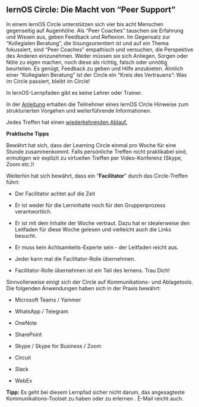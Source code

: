 ## lernOS Circle: Die Macht von “Peer Support”

In einem lernOS Circle unterstützen sich vier bis acht Menschen
gegenseitig auf Augenhöhe. Als “Peer Coaches” tauschen sie Erfahrung und
Wissen aus, geben Feedback und Reflexion. Im Gegensatz zur “Kollegialen
Beratung”, die lösungsorientiert ist und auf ein Thema fokussiert, sind
“Peer Coaches” empathisch und versuchen, die Perspektive des Anderen
einzunehmen. Weder müssen sie sich Anliegen, Sorgen oder Nöte zu eigen
machen, noch diese als richtig, falsch oder unnötig beurteilen. Es
genügt, Feedback zu geben und Hilfe anzubieten. Ähnlich einer
“Kollegialen Beratung” ist der Circle ein “Kreis des Vertrauens”: Was im
Circle passiert, bleibt im Circle!

In lernOS-Lernpfaden gibt es keine Lehrer oder Trainer.

In der [Anleitung](#lernpfad-achtsamkeit) erhalten die Teilnehmer
eines lernOS Circle Hinweise zum strukturierten Vorgehen und
weiterführende Informationen.

Jedes Treffen hat einen [wiederkehrenden
Ablauf.](#bookmark=id.k5nowr8uq7n4)

**Praktische Tipps**

Bewährt hat sich, dass der Learning Circle einmal pro Woche für eine
Stunde zusammenkommt. Falls persönliche Treffen nicht praktikabel sind,
ermutigen wir explizit zu virtuellen Treffen per Video-Konferenz (Skype,
Zoom etc.)!

Weiterhin hat sich bewährt, dass ein “**Facilitator**” durch das
Circle-Treffen führt:

-   Der Facilitator achtet auf die Zeit

-   Er ist weder für die Lerninhalte noch für den Gruppenprozess
    verantwortlich.

-   Er ist mit dem Inhalte der Woche vertraut. Dazu hat er idealerweise
    den Leitfaden für diese Woche gelesen und vielleicht auch die Links
    besucht.

-   Er muss kein Achtsamkeits-Experte sein - der Leitfaden reicht aus.

-   Jeder kann mal die Facilitator-Rolle übernehmen.

-   Facilitator-Rolle übernehmen ist ein Teil des lernens. Trau Dich!

Sinnvollerweise einigt sich der Circle auf Kommunikations- und
Ablagetools. Die folgenden Anwendungen haben sich in der Praxis bewährt:

-   Microsoft Teams / Yammer

-   WhatsApp / Telegram

-   OneNote

-   SharePoint

-   Skype / Skype for Business / Zoom

-   Circuit

-   Slack

-   WebEx

**Tipp:** Es geht bei diesem Lernpfad sicher nicht darum, das
angesagteste Kommunikations-Toolset zu haben oder zu erlernen . E-Mail
reicht auch.